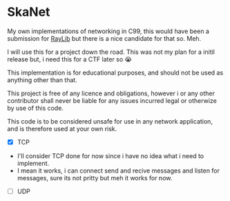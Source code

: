 # SkaNet
My own implementations of networking in C99, this would have been a submission for [RayLib](https://github.com/raysan5/raylib) but there is a nice candidate for that so. Meh.

I will use this for a project down the road. This was not my plan for a initil release but, i need this for a CTF later so :sob:

This implementation is for educational purposes, and should not be used as anything other than that.

This project is free of any licence and obligations, however i or any other contributor shall never be liable for any issues incurred legal or otherwize by use of this code.

This code is to be considered unsafe for use in any network application, and is therefore used at your own risk.

- [X] TCP
- I'll consider TCP done for now since i have no idea what i need to implement.
- I mean it works, i can connect send and recive messages and listen for messages, sure its not pritty but meh it works for now.


- [ ] UDP